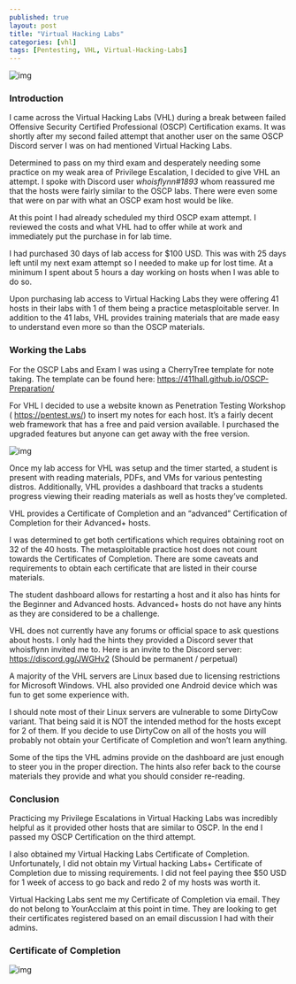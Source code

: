 ```yaml
---
published: true
layout: post
title: "Virtual Hacking Labs"
categories: [vhl]
tags: [Pentesting, VHL, Virtual-Hacking-Labs]
---
```


![img](https://cdn-images-1.medium.com/max/800/0*4QsXKiNfVaJKifwe.jpg)

### Introduction

I came across the Virtual Hacking Labs (VHL) during a break between failed Offensive Security Certified Professional (OSCP) Certification exams. It was shortly after my second failed attempt that another user on the same OSCP Discord server I was on had mentioned Virtual Hacking Labs.

Determined to pass on my third exam and desperately needing some practice on my weak area of Privilege Escalation, I decided to give VHL an attempt. I spoke with Discord user *whoisflynn#1893* whom reassured me that the hosts were fairly similar to the OSCP labs. There were even some that were on par with what an OSCP exam host would be like.

At this point I had already scheduled my third OSCP exam attempt. I reviewed the costs and what VHL had to offer while at work and immediately put the purchase in for lab time.

I had purchased 30 days of lab access for $100 USD. This was with 25 days left until my next exam attempt so I needed to make up for lost time. At a minimum I spent about 5 hours a day working on hosts when I was able to do so.

Upon purchasing lab access to Virtual Hacking Labs they were offering 41 hosts in their labs with 1 of them being a practice metasploitable server. In addition to the 41 labs, VHL provides training materials that are made easy to understand even more so than the OSCP materials.

### Working the Labs

For the OSCP Labs and Exam I was using a CherryTree template for note taking. The template can be found here: https://411hall.github.io/OSCP-Preparation/

For VHL I decided to use a website known as Penetration Testing Workshop ( https://pentest.ws/) to insert my notes for each host. It’s a fairly decent web framework that has a free and paid version available. I purchased the upgraded features but anyone can get away with the free version.

![img](https://cdn-images-1.medium.com/max/800/1*Pg9bCceu0jAiBGBrYfMNHw.png)

Once my lab access for VHL was setup and the timer started, a student is present with reading materials, PDFs, and VMs for various pentesting distros. Additionally, VHL provides a dashboard that tracks a students progress viewing their reading materials as well as hosts they’ve completed.

VHL provides a Certificate of Completion and an “advanced” Certification of Completion for their Advanced+ hosts.

I was determined to get both certifications which requires obtaining root on 32 of the 40 hosts. The metasploitable practice host does not count towards the Certificates of Completion. There are some caveats and requirements to obtain each certificate that are listed in their course materials.

The student dashboard allows for restarting a host and it also has hints for the Beginner and Advanced hosts. Advanced+ hosts do not have any hints as they are considered to be a challenge.

VHL does not currently have any forums or official space to ask questions about hosts. I only had the hints they provided a Discord sever that whoisflynn invited me to. Here is an invite to the Discord server: https://discord.gg/JWGHv2 (Should be permanent / perpetual)

A majority of the VHL servers are Linux based due to licensing restrictions for Microsoft Windows. VHL also provided one Android device which was fun to get some experience with.

I should note most of their Linux servers are vulnerable to some DirtyCow variant. That being said it is NOT the intended method for the hosts except for 2 of them. If you decide to use DirtyCow on all of the hosts you will probably not obtain your Certificate of Completion and won’t learn anything.

Some of the tips the VHL admins provide on the dashboard are just enough to steer you in the proper direction. The hints also refer back to the course materials they provide and what you should consider re-reading.

### Conclusion

Practicing my Privilege Escalations in Virtual Hacking Labs was incredibly helpful as it provided other hosts that are similar to OSCP. In the end I passed my OSCP Certification on the third attempt.

I also obtained my Virtual Hacking Labs Certificate of Completion. Unfortunately, I did not obtain my Virtual hacking Labs+ Certificate of Completion due to missing requirements. I did not feel paying thee $50 USD for 1 week of access to go back and redo 2 of my hosts was worth it.

Virtual Hacking Labs sent me my Certificate of Completion via email. They do not belong to YourAcclaim at this point in time. They are looking to get their certificates registered based on an email discussion I had with their admins.

### Certificate of Completion

![img](https://i.imgur.com/wjzNDHq.png)